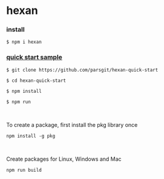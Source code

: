 # hexan


### install

```
$ npm i hexan
```

### [quick start sample](https://github.com/parsgit/hexan-quick-start)


```
$ git clone https://github.com/parsgit/hexan-quick-start

$ cd hexan-quick-start

$ npm install

$ npm run
```

<br>

To create a package, first install the pkg library once

```
npm install -g pkg
```

<br>

Create packages for Linux, Windows and Mac

```
npm run build
```
